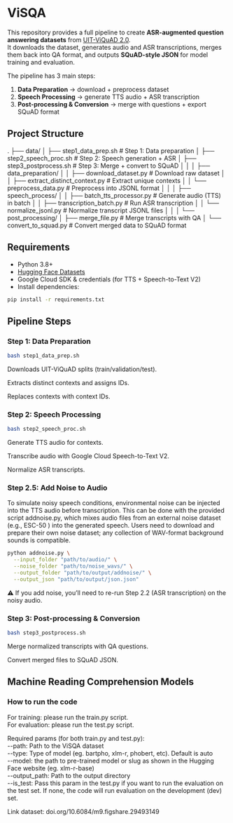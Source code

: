 # ViSQA
This repository provides a full pipeline to create **ASR-augmented question answering datasets** from [UIT-ViQuAD 2.0](https://huggingface.co/datasets/taidng/UIT-ViQuAD2.0).  
It downloads the dataset, generates audio and ASR transcriptions, merges them back into QA format, and outputs **SQuAD-style JSON** for model training and evaluation.


The pipeline has 3 main steps:  
1. **Data Preparation** → download + preprocess dataset  
2. **Speech Processing** → generate TTS audio + ASR transcription  
3. **Post-processing & Conversion** → merge with questions + export SQuAD format  

## Project Structure
.
├── data/
│   ├── step1_data_prep.sh          # Step 1: Data preparation
│   ├── step2_speech_proc.sh        # Step 2: Speech generation + ASR
│   ├── step3_postprocess.sh        # Step 3: Merge + convert to SQuAD
│   │
│   ├── data_preparation/
│   │   ├── download_dataset.py         # Download raw dataset
│   │   ├── extract_distinct_context.py # Extract unique contexts
│   │   └── preprocess_data.py          # Preprocess into JSONL format
│   │
│   ├── speech_process/
│   │   ├── batch_tts_processor.py      # Generate audio (TTS) in batch
│   │   ├── transcription_batch.py      # Run ASR transcription
│   │   └── normalize_jsonl.py          # Normalize transcript JSONL files
│   │
│   └── post_processing/
│       ├── merge_file.py               # Merge transcripts with QA
│       └── convert_to_squad.py         # Convert merged data to SQuAD format

## Requirements

- Python 3.8+
- [Hugging Face Datasets](https://huggingface.co/docs/datasets)
- Google Cloud SDK & credentials (for TTS + Speech-to-Text V2)
- Install dependencies:
```bash
pip install -r requirements.txt
```

## Pipeline Steps
### Step 1: Data Preparation

```bash
bash step1_data_prep.sh
```
Downloads UIT-ViQuAD splits (train/validation/test).

Extracts distinct contexts and assigns IDs.

Replaces contexts with context IDs.

### Step 2: Speech Processing

```bash
bash step2_speech_proc.sh
```

Generate TTS audio for contexts.

Transcribe audio with Google Cloud Speech-to-Text V2.

Normalize ASR transcripts.

### Step 2.5: Add Noise to Audio
To simulate noisy speech conditions, environmental noise can be injected into the TTS audio before transcription. This can be done with the provided script addnoise.py, which mixes audio files from an external noise dataset (e.g., ESC-50
) into the generated speech. Users need to download and prepare their own noise dataset; any collection of WAV-format background sounds is compatible.

```bash
python addnoise.py \
  --input_folder "path/to/audio/" \
  --noise_folder "path/to/noise_wavs/" \
  --output_folder "path/to/output/addnoise/" \
  --output_json "path/to/output/json.json"
```

⚠️ If you add noise, you’ll need to re-run Step 2.2 (ASR transcription) on the noisy audio.

### Step 3: Post-processing & Conversion

```bash
bash step3_postprocess.sh
```

Merge normalized transcripts with QA questions.

Convert merged files to SQuAD JSON.

## Machine Reading Comprehension Models
### How to run the code  
For training: please run the train.py script.   
For evaluation: please run the test.py script.

Required params (for both train.py and test.py):  
--path: Path to the ViSQA dataset  
--type: Type of model (eg. bartpho, xlm-r, phobert, etc). Default is auto   
--model: the path to pre-trained model or slug as shown in the Hugging Face website (eg. xlm-r-base)   
--output_path: Path to the output directory   
--is_test: Pass this param in the test.py if you want to run the evaluation on the test set. If none, the code will run evaluation on the development (dev) set.   

Link dataset: doi.org/10.6084/m9.figshare.29493149